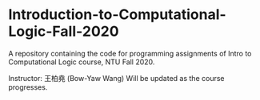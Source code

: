 # Introduction-to-Computational-Logic-Fall-2020
A repository containing the code for programming assignments of Intro to Computational Logic course, NTU Fall 2020.


Instructor: 王柏堯 (Bow-Yaw Wang)
Will be updated as the course progresses.
